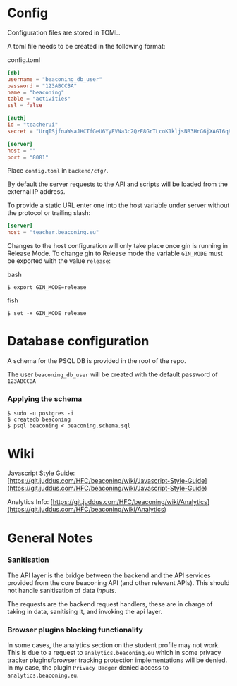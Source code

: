 # Config
Configuration files are stored in TOML.

A toml file needs to be created in the following format:

config.toml
```toml
[db]
username = "beaconing_db_user"
password = "123ABCCBA"
name = "beaconing"
table = "activities"
ssl = false

[auth]
id = "teacherui"
secret = "UrqTSjfnaWsaJHCTfGeU6YyEVNa3c2QzE8GrTLcoK1kljsNB3HrG6jXAGI6q8wKR"

[server]
host = ""
port = "8081"
```

Place `config.toml` in `backend/cfg/`.

By default the server requests to the API and scripts will be loaded from the external IP address. 

To provide a static URL enter one into the host variable under server without the protocol or trailing slash:

```toml
[server]
host = "teacher.beaconing.eu"
```

Changes to the host configuration will only take place once gin is running in Release Mode.
To change gin to Release mode the variable `GIN_MODE` must be exported with the value `release`:

bash
```
$ export GIN_MODE=release
```

fish
```
$ set -x GIN_MODE release
```

# Database configuration
A schema for the PSQL DB is provided in the root of the repo.

The user `beaconing_db_user` will be created with the default password of `123ABCCBA`

### Applying the schema
```
$ sudo -u postgres -i
$ createdb beaconing
$ psql beaconing < beaconing.schema.sql
```

# Wiki

Javascript Style Guide: [https://git.juddus.com/HFC/beaconing/wiki/Javascript-Style-Guide](https://git.juddus.com/HFC/beaconing/wiki/Javascript-Style-Guide)

Analytics Info: [https://git.juddus.com/HFC/beaconing/wiki/Analytics](https://git.juddus.com/HFC/beaconing/wiki/Analytics)

# General Notes

### Sanitisation
The API layer is the bridge between the backend and the API services provided
from the core beaconing API (and other relevant APIs). This should not handle
sanitisation of data _inputs_. 

The requests are the backend request handlers, these are in charge of taking
in data, sanitising it, and invoking the api layer.

### Browser plugins blocking functionality
In some cases, the analytics section on the student profile may not work. This is due to a request to `analytics.beaconing.eu` which in some privacy tracker plugins/browser tracking protection implementations will be denied. In my case, the plugin `Privacy Badger` denied access to `analytics.beaconing.eu`.
